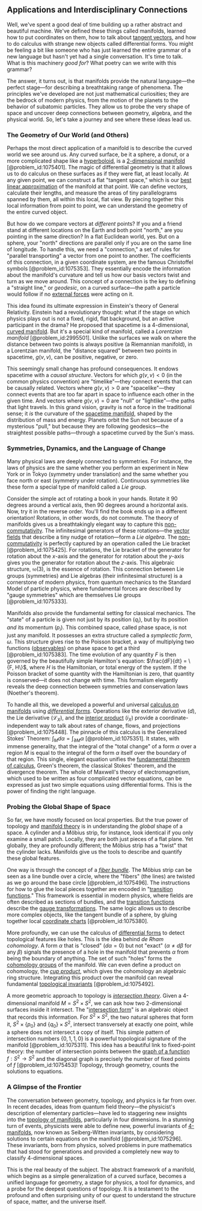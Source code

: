 ## Applications and Interdisciplinary Connections

Well, we've spent a good deal of time building up a rather abstract and beautiful machine. We've defined these things called manifolds, learned how to put coordinates on them, how to talk about [tangent vectors](@article_id:265000), and how to do calculus with strange new objects called differential forms. You might be feeling a bit like someone who has just learned the entire grammar of a new language but hasn't yet had a single conversation. It's time to talk. What is this machinery *good for*? What poetry can we write with this grammar?

The answer, it turns out, is that manifolds provide the natural language—the perfect stage—for describing a breathtaking range of phenomena. The principles we've developed are not just mathematical curiosities; they are the bedrock of modern physics, from the motion of the planets to the behavior of subatomic particles. They allow us to probe the very shape of space and uncover deep connections between geometry, algebra, and the physical world. So, let's take a journey and see where these ideas lead us.

### The Geometry of Our World (and Others)

Perhaps the most direct application of a manifold is to describe the curved world we see around us. Any curved surface, be it a sphere, a donut, or a more complicated shape like a [hyperboloid](@article_id:170242), is a [2-dimensional manifold](@article_id:266956) [@problem_id:1075401]. The magic of differential geometry is that it allows us to do calculus on these surfaces as if they were flat, at least locally. At any given point, we can construct a flat "tangent space," which is our [best linear approximation](@article_id:164148) of the manifold at that point. We can define vectors, calculate their lengths, and measure the areas of tiny parallelograms spanned by them, all within this local, flat view. By piecing together this local information from point to point, we can understand the geometry of the entire curved object.

But how do we compare vectors at *different* points? If you and a friend stand at different locations on the Earth and both point "north," are you pointing in the same direction? In a flat Euclidean world, yes. But on a sphere, your "north" directions are parallel only if you are on the same line of longitude. To handle this, we need a "connection," a set of rules for "parallel transporting" a vector from one point to another. The coefficients of this connection, in a given coordinate system, are the famous Christoffel symbols [@problem_id:1075353]. They essentially encode the information about the manifold's curvature and tell us how our basis vectors twist and turn as we move around. This concept of a connection is the key to defining a "straight line," or *geodesic*, on a curved surface—the path a particle would follow if no [external forces](@article_id:185989) were acting on it.

This idea found its ultimate expression in Einstein's theory of General Relativity. Einstein had a revolutionary thought: what if the stage on which physics plays out is not a fixed, rigid, flat background, but an active participant in the drama? He proposed that spacetime is a 4-dimensional, [curved manifold](@article_id:267464). But it's a special kind of manifold, called a *Lorentzian manifold* [@problem_id:2995501]. Unlike the surfaces we walk on where the distance between two points is always positive (a Riemannian manifold), in a Lorentzian manifold, the "distance squared" between two points in spacetime, $g(v, v)$, can be positive, negative, or zero.

This seemingly small change has profound consequences. It endows spacetime with a *causal structure*. Vectors for which $g(v,v) \lt 0$ (in the common physics convention) are "timelike"—they connect events that can be causally related. Vectors where $g(v,v) \gt 0$ are "spacelike"—they connect events that are too far apart in space to influence each other in the given time. And vectors where $g(v,v) = 0$ are "null" or "lightlike"—the paths that light travels. In this grand vision, gravity is not a force in the traditional sense; it *is* the curvature of the [spacetime manifold](@article_id:261598), shaped by the distribution of mass and energy. Planets orbit the Sun not because of a mysterious "pull," but because they are following geodesics—the straightest possible paths—through a spacetime curved by the Sun's mass.

### Symmetries, Dynamics, and the Language of Change

Many physical laws are deeply connected to symmetries. For instance, the laws of physics are the same whether you perform an experiment in New York or in Tokyo (symmetry under translation) and the same whether you face north or east (symmetry under rotation). Continuous symmetries like these form a special type of manifold called a *Lie group*.

Consider the simple act of rotating a book in your hands. Rotate it 90 degrees around a vertical axis, then 90 degrees around a horizontal axis. Now, try it in the reverse order. You'll find the book ends up in a different orientation! Rotations, in other words, do not commute. The theory of manifolds gives us a breathtakingly elegant way to capture this [non-commutativity](@article_id:153051). The infinitesimal generators of these rotations—the [vector fields](@article_id:160890) that describe a tiny nudge of rotation—form a *Lie algebra*. The [non-commutativity](@article_id:153051) is perfectly captured by an operation called the Lie bracket [@problem_id:1075425]. For rotations, the Lie bracket of the generator for rotation about the $x$-axis and the generator for rotation about the $y$-axis gives you the generator for rotation about the $z$-axis. This algebraic structure, $\mathfrak{so}(3)$, is the essence of rotation. This connection between Lie groups (symmetries) and Lie algebras (their infinitesimal structure) is a cornerstone of modern physics, from quantum mechanics to the Standard Model of particle physics, where fundamental forces are described by "gauge symmetries" which are themselves Lie groups [@problem_id:1075333].

Manifolds also provide the fundamental setting for classical mechanics. The "state" of a particle is given not just by its position ($q_i$), but by its position *and* its momentum ($p_i$). This combined space, called phase space, is not just any manifold. It possesses an extra structure called a *symplectic form*, $\omega$. This structure gives rise to the Poisson bracket, a way of multiplying two functions ([observables](@article_id:266639)) on phase space to get a third [@problem_id:1075383]. The time evolution of any quantity $F$ is then governed by the beautifully simple Hamilton's equation: $\frac{dF}{dt} = \{F, H\}$, where $H$ is the Hamiltonian, or total energy of the system. If the Poisson bracket of some quantity with the Hamiltonian is zero, that quantity is conserved—it does not change with time. This formalism elegantly reveals the deep connection between symmetries and conservation laws (Noether's theorem).

To handle all this, we developed a powerful and universal [calculus on manifolds](@article_id:269713) using *[differential forms](@article_id:146253)*. Operations like the exterior derivative ($d$), the Lie derivative ($\mathcal{L}_X$), and the [interior product](@article_id:157633) ($i_X$) provide a coordinate-independent way to talk about rates of change, flows, and projections [@problem_id:1075448]. The pinnacle of this calculus is the Generalized Stokes' Theorem: $\int_M d\alpha = \int_{\partial M} \alpha$ [@problem_id:1075351]. It states, with immense generality, that the integral of the "total change" of a form $\alpha$ over a region $M$ is equal to the integral of the form $\alpha$ itself over the boundary of that region. This single, elegant equation unifies the [fundamental theorem of calculus](@article_id:146786), Green's theorem, the classical Stokes' theorem, and the divergence theorem. The whole of Maxwell's theory of electromagnetism, which used to be written as four complicated vector equations, can be expressed as just two simple equations using differential forms. This is the power of finding the right language.

### Probing the Global Shape of Space

So far, we have mostly focused on local properties. But the true power of topology and [manifold theory](@article_id:263228) is in understanding the *global* shape of a space. A cylinder and a Möbius strip, for instance, look identical if you only examine a small patch. Locally, they are both just pieces of a flat plane. Yet globally, they are profoundly different; the Möbius strip has a "twist" that the cylinder lacks. Manifolds give us the tools to describe and quantify these global features.

One way is through the concept of a *[fiber bundle](@article_id:153282)*. The Möbius strip can be seen as a line bundle over a circle, where the "fibers" (the lines) are twisted as we go around the base circle [@problem_id:1075496]. The instructions for how to glue the local pieces together are encoded in "[transition functions](@article_id:269420)." This framework is essential in modern physics, where fields are often described as sections of bundles, and the [transition functions](@article_id:269420) describe the [gauge transformations](@article_id:176027). The same logic allows us to describe more complex objects, like the tangent bundle of a sphere, by gluing together local [coordinate charts](@article_id:261844) [@problem_id:1075380].

More profoundly, we can use the calculus of [differential forms](@article_id:146253) to detect topological features like holes. This is the idea behind *de Rham cohomology*. A form $\alpha$ that is "closed" ($d\alpha = 0$) but not "exact" ($\alpha \neq d\beta$ for any $\beta$) signals the presence of a hole in the manifold that prevents $\alpha$ from being the boundary of anything. The set of such "holes" forms the [cohomology groups](@article_id:141956) of the manifold. We can even define a product on cohomology, the *[cup product](@article_id:159060)*, which gives the cohomology an algebraic ring structure. Integrating this product over the manifold can reveal fundamental [topological invariants](@article_id:138032) [@problem_id:1075492].

A more geometric approach to topology is *[intersection theory](@article_id:157390)*. Given a 4-dimensional manifold $M = S^2 \times S^2$, we can ask how two 2-dimensional surfaces inside it intersect. The "[intersection form](@article_id:160581)" is an algebraic object that records this information. For $S^2 \times S^2$, the two natural spheres that form it, $S^2 \times \{p_0\}$ and $\{q_0\} \times S^2$, intersect transversely at exactly one point, while a sphere does not intersect a copy of itself. This simple pattern of intersection numbers $\{0, 1, 1, 0\}$ is a powerful topological signature of the manifold [@problem_id:1075311]. This idea has a beautiful link to fixed-point theory: the number of intersection points between the [graph of a function](@article_id:158776) $f: S^2 \to S^2$ and the diagonal graph is precisely the number of fixed points of $f$ [@problem_id:1075453]! Topology, through geometry, counts the solutions to equations.

### A Glimpse of the Frontier

The conversation between geometry, topology, and physics is far from over. In recent decades, ideas from quantum field theory—the physicist's description of elementary particles—have led to staggering new insights into the [topology of manifolds](@article_id:267340), particularly in four dimensions. In a stunning turn of events, physicists were able to define new, powerful invariants of [4-manifolds](@article_id:196073), now known as Seiberg-Witten invariants, by considering solutions to certain equations on the manifold [@problem_id:1075296]. These invariants, born from physics, solved problems in pure mathematics that had stood for generations and provided a completely new way to classify 4-dimensional spaces.

This is the real beauty of the subject. The abstract framework of a manifold, which begins as a simple generalization of a curved surface, becomes a unified language for geometry, a stage for physics, a tool for dynamics, and a probe for the deepest questions of topology. It is a testament to the profound and often surprising unity of our quest to understand the structure of space, matter, and the universe itself.